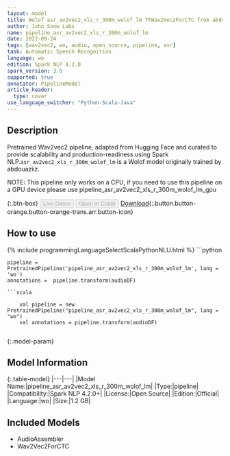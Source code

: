 ```yaml
---
layout: model
title: Wolof asr_av2vec2_xls_r_300m_wolof_lm TFWav2Vec2ForCTC from abdouaziiz
author: John Snow Labs
name: pipeline_asr_av2vec2_xls_r_300m_wolof_lm
date: 2022-09-24
tags: [wav2vec2, wo, audio, open_source, pipeline, asr]
task: Automatic Speech Recognition
language: wo
edition: Spark NLP 4.2.0
spark_version: 3.0
supported: true
annotator: PipelineModel
article_header:
  type: cover
use_language_switcher: "Python-Scala-Java"
---
```


## Description

Pretrained Wav2vec2  pipeline, adapted from Hugging Face and curated to provide scalability and production-readiness using Spark NLP.`asr_av2vec2_xls_r_300m_wolof_lm` is a Wolof model originally trained by abdouaziiz.

NOTE: This pipeline only works on a CPU, if you need to use this pipeline on a GPU device please use pipeline_asr_av2vec2_xls_r_300m_wolof_lm_gpu

{:.btn-box}
<button class="button button-orange" disabled>Live Demo</button>
<button class="button button-orange" disabled>Open in Colab</button>
[Download](https://s3.amazonaws.com/auxdata.johnsnowlabs.com/public/models/pipeline_asr_av2vec2_xls_r_300m_wolof_lm_wo_4.2.0_3.0_1664038255067.zip){:.button.button-orange.button-orange-trans.arr.button-icon}

## How to use



<div class="tabs-box" markdown="1">
{% include programmingLanguageSelectScalaPythonNLU.html %}
```python

    pipeline = PretrainedPipeline('pipeline_asr_av2vec2_xls_r_300m_wolof_lm', lang = 'wo')
    annotations =  pipeline.transform(audioDF)
    
```
```scala

    val pipeline = new PretrainedPipeline("pipeline_asr_av2vec2_xls_r_300m_wolof_lm", lang = "wo")
    val annotations = pipeline.transform(audioDF)
    
```
</div>

{:.model-param}
## Model Information

{:.table-model}
|---|---|
|Model Name:|pipeline_asr_av2vec2_xls_r_300m_wolof_lm|
|Type:|pipeline|
|Compatibility:|Spark NLP 4.2.0+|
|License:|Open Source|
|Edition:|Official|
|Language:|wo|
|Size:|1.2 GB|

## Included Models

- AudioAssembler
- Wav2Vec2ForCTC